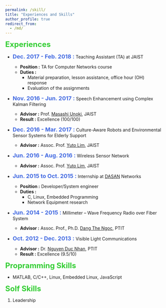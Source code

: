 ```yaml
---
permalink: /skill/
title: "Experiences and Skills"
author_profile: true
redirect_from: 
  - /md/
---
```


**<font size = "5" color="#32CD32">Experiences</font>**
- **<font size="4" color="#4169E1">Dec. 2017 - Feb. 2018 :</font>** Teaching Assistant (TA) at JAIST
	- **Position :** TA for Computer Networks course
	- **Duties :**
		- Material preparation, lesson assistance, office hour (OH) response
		- Evaluation of the assignments

- **<font size="4" color="#4169E1">Nov. 2016 - Jun. 2017 :</font>** Speech Enhancement using Complex Kalman Filtering
	- **Advisor :** Prof. [Masashi Unoki](http://www.jaist.ac.jp/~unoki/lab/en/), JAIST
	- **Result :** Excellence (100/100)

- **<font size="4" color="#4169E1">Dec. 2016 - Mar. 2017 :</font>** Culture-Aware Robots and Environmental Sensor Systems for Elderly Support
	- **Advisor :** Assoc. Prof. [Yuto Lim](http://www.jaist.ac.jp/is/labs/lim-lab/research.php), JAIST
	
- **<font size="4" color="#4169E1">Jun. 2016 - Aug. 2016 :</font>** Wireless Sensor Network
	- **Advisor :** Assoc. Prof. [Yuto Lim](http://www.jaist.ac.jp/is/labs/lim-lab/research.php), JAIST
	
- **<font size="4" color="#4169E1">Jun. 2015 to Oct. 2015 :</font>** Internship at [DASAN](https://dzsi.com) Networks
	- **Position :** Developer/System engineer
	- **Duties :**
		- C, Linux, Embedded Programming
		- Network Equipment research
- **<font size="4" color="#4169E1">Jun. 2014 - 2015 :</font>** Millimeter – Wave Frequency Radio over Fiber System
	- **Advisor :** Assoc. Prof., Ph.D. [Dang The Ngoc](https://sites.google.com/site/dtngoc/), PTIT
	
- **<font size="4" color="#4169E1">Oct. 2012 - Dec. 2013 :</font>** Visible Light Communications
	- **Advisor :** Dr. [Nguyen Duc Nhan](nducnhanvt1@yahoo.com), PTIT
	- **Result :** Excellence (9.5/10)


**<font size = "5" color="#32CD32">Propramming Skills</font>**


  - MATLAB, C/C++, Linux, Embedded Linux, JavaScript


**<font size = "5" color="#32CD32">Solf Skills</font>**

  1. Leadership

